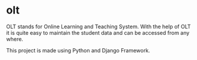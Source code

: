 # olt

OLT stands for Online Learning and Teaching System.
With the help of OLT it is quite easy to maintain the student data and can be accessed from any where.

This project is made using Python and Django Framework.
